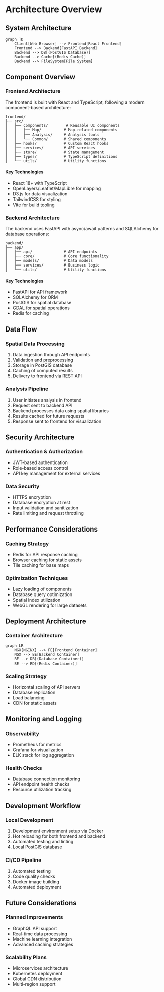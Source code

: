 # Architecture Overview

## System Architecture

```mermaid
graph TD
    Client[Web Browser] --> Frontend[React Frontend]
    Frontend --> Backend[FastAPI Backend]
    Backend --> DB[(PostGIS Database)]
    Backend --> Cache[(Redis Cache)]
    Backend --> FileSystem[File System]
```

## Component Overview

### Frontend Architecture

The frontend is built with React and TypeScript, following a modern component-based architecture:

```
frontend/
├── src/
│   ├── components/        # Reusable UI components
│   │   ├── Map/          # Map-related components
│   │   ├── Analysis/     # Analysis tools
│   │   └── Common/       # Shared components
│   ├── hooks/            # Custom React hooks
│   ├── services/         # API services
│   ├── store/            # State management
│   ├── types/            # TypeScript definitions
│   └── utils/            # Utility functions
```

#### Key Technologies
- React 18+ with TypeScript
- OpenLayers/Leaflet/MapLibre for mapping
- D3.js for data visualization
- TailwindCSS for styling
- Vite for build tooling

### Backend Architecture

The backend uses FastAPI with async/await patterns and SQLAlchemy for database operations:

```
backend/
├── app/
│   ├── api/              # API endpoints
│   ├── core/             # Core functionality
│   ├── models/           # Data models
│   ├── services/         # Business logic
│   └── utils/            # Utility functions
```

#### Key Technologies
- FastAPI for API framework
- SQLAlchemy for ORM
- PostGIS for spatial database
- GDAL for spatial operations
- Redis for caching

## Data Flow

### Spatial Data Processing
1. Data ingestion through API endpoints
2. Validation and preprocessing
3. Storage in PostGIS database
4. Caching of computed results
5. Delivery to frontend via REST API

### Analysis Pipeline
1. User initiates analysis in frontend
2. Request sent to backend API
3. Backend processes data using spatial libraries
4. Results cached for future requests
5. Response sent to frontend for visualization

## Security Architecture

### Authentication & Authorization
- JWT-based authentication
- Role-based access control
- API key management for external services

### Data Security
- HTTPS encryption
- Database encryption at rest
- Input validation and sanitization
- Rate limiting and request throttling

## Performance Considerations

### Caching Strategy
- Redis for API response caching
- Browser caching for static assets
- Tile caching for base maps

### Optimization Techniques
- Lazy loading of components
- Database query optimization
- Spatial index utilization
- WebGL rendering for large datasets

## Deployment Architecture

### Container Architecture
```mermaid
graph LR
    NGX[NGINX] --> FE[Frontend Container]
    NGX --> BE[Backend Container]
    BE --> DB[(Database Container)]
    BE --> RD[(Redis Container)]
```

### Scaling Strategy
- Horizontal scaling of API servers
- Database replication
- Load balancing
- CDN for static assets

## Monitoring and Logging

### Observability
- Prometheus for metrics
- Grafana for visualization
- ELK stack for log aggregation

### Health Checks
- Database connection monitoring
- API endpoint health checks
- Resource utilization tracking

## Development Workflow

### Local Development
1. Development environment setup via Docker
2. Hot reloading for both frontend and backend
3. Automated testing and linting
4. Local PostGIS database

### CI/CD Pipeline
1. Automated testing
2. Code quality checks
3. Docker image building
4. Automated deployment

## Future Considerations

### Planned Improvements
- GraphQL API support
- Real-time data processing
- Machine learning integration
- Advanced caching strategies

### Scalability Plans
- Microservices architecture
- Kubernetes deployment
- Global CDN distribution
- Multi-region support